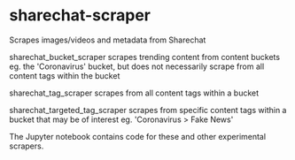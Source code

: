 # sharechat-scraper
Scrapes images/videos and metadata from Sharechat

sharechat_bucket_scraper scrapes trending content from content buckets eg. the 'Coronavirus' bucket, but does not necessarily scrape from all content tags within the bucket

sharechat_tag_scraper scrapes from all content tags within a bucket

sharechat_targeted_tag_scraper scrapes from specific content tags within a bucket that may be of interest eg. 'Coronavirus > Fake News' 

The Jupyter notebook contains code for these and other experimental scrapers.
